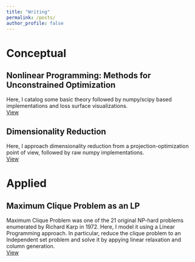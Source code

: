 ```yaml
---
title: "Writing"
permalink: /posts/
author_profile: false
---
```



# Conceptual


## Nonlinear Programming: Methods for Unconstrained Optimization

Here, I catalog some basic theory followed by numpy/scipy based implementations and loss surface visualizations. <br>
[View](https://kmutya.github.io/Unconstrained_Optimization)

## Dimensionality Reduction

Here, I approach dimensionality reduction from a projection-optimization point of view, followed by raw numpy implementations. <br>
[View](https://kmutya.github.io/dimreduction/)

# Applied

## Maximum Clique Problem as an LP

Maximum Clique Problem was one of the 21 original NP-hard problems enumerated by Richard Karp in 1972. Here, I model it using a Linear Programming approach. In particular, reduce the clique problem to an Independent set problem and solve it by appying linear relaxation and column generation. <br>
[View](https://kmutya.github.io/maxclique)

